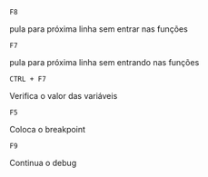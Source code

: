 ```
F8
```
pula para próxima linha sem entrar nas funções


```
F7
```
pula para próxima linha sem entrando nas funções


```
CTRL + F7
```
Verifica o valor das variáveis


```
F5
```
Coloca o breakpoint


```
F9
```
Continua o debug

